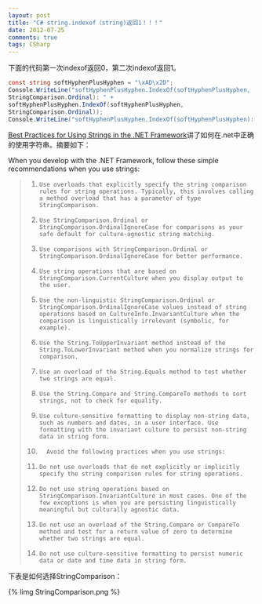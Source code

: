 ```yaml
---
layout: post
title: "C# string.indexof（string)返回1！！！"
date: 2012-07-25
comments: true
tags: CSharp
---
```

下面的代码第一次indexof返回0，第二次indexof返回1。

```csharp
const string softHyphenPlusHyphen = "\xAD\x2D";
Console.WriteLine("softHyphenPlusHyphen.IndexOf(softHyphenPlusHyphen,
StringComparison.Ordinal): " +
softHyphenPlusHyphen.IndexOf(softHyphenPlusHyphen,
StringComparison.Ordinal));
Console.WriteLine("softHyphenPlusHyphen.IndexOf(softHyphenPlusHyphen): " + softHyphenPlusHyphen.IndexOf(softHyphenPlusHyphen));
```

[Best Practices for Using Strings in the .NET Framework](http://msdn.microsoft.com/en-us//library/dd465121%28v=vs.110%29.aspx)讲了如何在.net中正确的使用字符串。摘要如下：


When you develop with the .NET Framework, follow these simple recommendations when you use strings:

> 1.     Use overloads that explicitly specify the string comparison rules for string operations. Typically, this involves calling a method overload that has a parameter of type StringComparison.
> 1.     Use StringComparison.Ordinal or StringComparison.OrdinalIgnoreCase for comparisons as your safe default for culture-agnostic string matching.
> 1.     Use comparisons with StringComparison.Ordinal or StringComparison.OrdinalIgnoreCase for better performance.
> 1.     Use string operations that are based on StringComparison.CurrentCulture when you display output to the user.
> 1.     Use the non-linguistic StringComparison.Ordinal or StringComparison.OrdinalIgnoreCase values instead of string operations based on CultureInfo.InvariantCulture when the comparison is linguistically irrelevant (symbolic, for example).
> 1.     Use the String.ToUpperInvariant method instead of the String.ToLowerInvariant method when you normalize strings for comparison.
> 1.     Use an overload of the String.Equals method to test whether two strings are equal. 
> 1.     Use the String.Compare and String.CompareTo methods to sort strings, not to check for equality.
> 1.     Use culture-sensitive formatting to display non-string data, such as numbers and dates, in a user interface. Use formatting with the invariant culture to persist non-string data in string form.
> 1. 	   Avoid the following practices when you use strings:
> 1.     Do not use overloads that do not explicitly or implicitly specify the string comparison rules for string operations. 
> 1.     Do not use string operations based on StringComparison.InvariantCulture in most cases. One of the few exceptions is when you are persisting linguistically meaningful but culturally agnostic data. 
> 1.     Do not use an overload of the String.Compare or CompareTo method and test for a return value of zero to determine whether two strings are equal.
> 1.     Do not use culture-sensitive formatting to persist numeric data or date and time data in string form.

下表是如何选择StringComparison：

{% limg StringComparison.png %}
